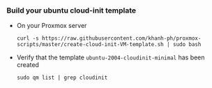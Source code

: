 ### Build your ubuntu cloud-init template
* On your Proxmox server
    ```
    curl -s https://raw.githubusercontent.com/khanh-ph/proxmox-scripts/master/create-cloud-init-VM-template.sh | sudo bash
    ```
* Verify that the template `ubuntu-2004-cloudinit-minimal` has been created
    ```
    sudo qm list | grep cloudinit
    ```